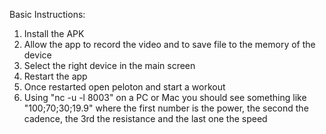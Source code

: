 Basic Instructions:

1. Install the APK
2. Allow the app to record the video and to save file to the memory of the device
3. Select the right device in the main screen
4. Restart the app
5. Once restarted open peloton and start a workout
6. Using "nc -u -l 8003" on a PC or Mac you should see something like "100;70;30;19.9" where the first number is the power, the second the cadence, the 3rd the resistance and the last one the speed
